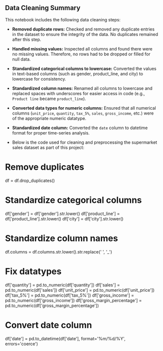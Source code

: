 ## Data Cleaning Summary

This notebook includes the following data cleaning steps:

- **Removed duplicate rows:** Checked and removed any duplicate entries in the dataset to ensure the integrity of the data. No duplicates remained after this step.

- **Handled missing values:** Inspected all columns and found there were no missing values. Therefore, no rows had to be dropped or filled for null data.

- **Standardized categorical columns to lowercase:** Converted the values in text-based columns (such as gender, product_line, and city) to lowercase for consistency.

- **Standardized column names:** Renamed all columns to lowercase and replaced spaces with underscores for easier access in code (e.g., `Product line` became `product_line`).

- **Converted data types for numeric columns:** Ensured that all numerical columns (`unit_price`, `quantity`, `tax_5%`, `sales`, `gross_income`, etc.) were of the appropriate numeric datatype.

- **Standardized date column:** Converted the `date` column to datetime format for proper time-series analysis.

- Below is the code used for cleaning and preprocessing the supermarket sales dataset as part of this project:

# Remove duplicates
df = df.drop_duplicates()

# Standardize categorical columns
df['gender'] = df['gender'].str.lower()
df['product_line'] = df['product_line'].str.lower()
df['city'] = df['city'].str.lower()

# Standardize column names
df.columns = df.columns.str.lower().str.replace(' ', '_')

# Fix datatypes
df['quantity'] = pd.to_numeric(df['quantity'])
df['sales'] = pd.to_numeric(df['sales'])
df['unit_price'] = pd.to_numeric(df['unit_price'])
df['tax_5%'] = pd.to_numeric(df['tax_5%'])
df['gross_income'] = pd.to_numeric(df['gross_income'])
df['gross_margin_percentage'] = pd.to_numeric(df['gross_margin_percentage'])

# Convert date column
df['date'] = pd.to_datetime(df['date'], format='%m/%d/%Y', errors='coerce')
